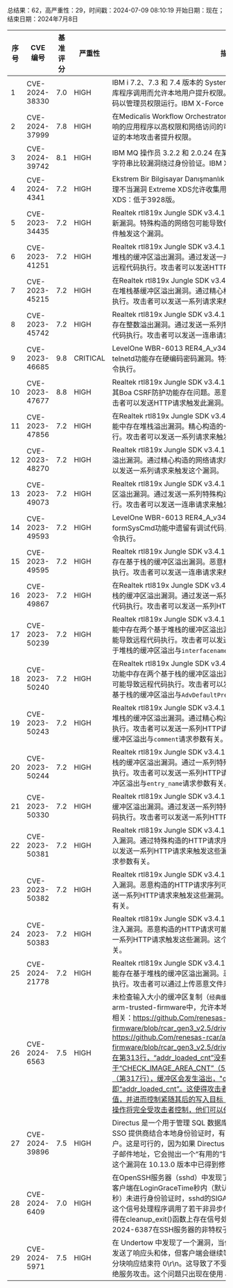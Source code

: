 总结果：62，高严重性：29，时间戳：2024-07-09 08:10:19
开始日期：现在；结束日期：2024年7月8日

| 序号 | CVE 编号 | 基准评分 | 严重性 | 描述 | 参考文献 |
|-----|--------|------------|----------|-------------|------------|
| 1 | CVE-2024-38330 | 7.0  | HIGH | IBM i 7.2、7.3 和 7.4 版本的 System Management 可能因为对无资格的库程序调用而允许本地用户提升权限。恶意攻击者可能会诱使用户控制的代码以管理员权限运行。IBM X-Force ID: 295227。 | [1]https://exchange.xforce.ibmcloud.com/vulnerabilities/295227<br>[2]https://www.ibm.com/support/pages/node/7159615 |
| 2 | CVE-2024-37999 | 7.8  | HIGH | 在Medicalis Workflow Orchestrator(所有版本)中发现了一个漏洞。受影响的应用程序以高权限和网络访问的可信帐户执行。这可能允许经过身份验证的本地攻击者提升权限。 | [1]https://www.siemens-healthineers.com/en-us/support-documentation/cybersecurity/shsa-501799 |
| 3 | CVE-2024-39742 | 8.1  | HIGH | IBM MQ 操作员 3.2.2 和 2.0.24 在某些配置下可能允许用户通过一个部分字符串比较漏洞绕过身份验证。IBM X-Force ID: 297169。 | [1]https://exchange.xforce.ibmcloud.com/vulnerabilities/297169<br>[2]https://www.ibm.com/support/pages/node/7159714 |
| 4 | CVE-2024-4341 | 7.2  | HIGH | Ekstrem Bir Bilgisayar Danışmanlık Iç ve Ticaret Limited Şirketi的权限管理不当漏洞 Extreme XDS允许收集用户提供的数据。此问题影响Extreme XDS：低于3928版。 | [1]https://www.usom.gov.tr/bildirim/tr-24-0893 |
| 5 | CVE-2023-34435 | 7.2  | HIGH | Realtek rtl819x Jungle SDK v3.4.11的boa formUpload功能存在固件更新漏洞。特殊构造的网络包可能导致任意固件更新。攻击者可以提供恶意文件触发这个漏洞。 | [1]https://talosintelligence.com/vulnerability_reports/TALOS-2023-1874 |
| 6 | CVE-2023-41251 | 7.2  | HIGH | Realtek rtl819x Jungle SDK v3.4.11的boa formRoute功能存在一个基于堆栈的缓冲区溢出漏洞。通过发送一系列特殊构造的HTTP请求，可以导致远程代码执行。攻击者可以发送HTTP请求触发这个漏洞。 | [1]https://talosintelligence.com/vulnerability_reports/TALOS-2023-1894 |
| 7 | CVE-2023-45215 | 7.2  | HIGH | 在Realtek rtl819x Jungle SDK v3.4.11的boa setRepeaterSsid功能中存在堆栈基缓冲区溢出漏洞。通过精心构造的网络请求序列可能导致任意代码执行。攻击者可以发送一系列请求来触发这个漏洞。 | [1]https://talosintelligence.com/vulnerability_reports/TALOS-2023-1891 |
| 8 | CVE-2023-45742 | 7.2  | HIGH | Realtek rtl819x Jungle SDK v3.4.11的boa updateConfigIntoFlash功能存在整数溢出漏洞。通过发送一系列特殊构造的HTTP请求，可以导致任意代码执行。攻击者可以发送一连串请求来触发这个漏洞。 | [1]https://talosintelligence.com/vulnerability_reports/TALOS-2023-1877 |
| 9 | CVE-2023-46685 | 9.8  | CRITICAL | LevelOne WBR-6013 RER4_A_v3411b_2T2R_LEV_09_170623的telnetd功能存在硬编码密码漏洞。特殊构造的网络数据包可能导致任意命令执行。 | [1]https://talosintelligence.com/vulnerability_reports/TALOS-2023-1871 |
| 10 | CVE-2023-47677 | 8.8  | HIGH | Realtek rtl819x Jungle SDK v3.4.11存在跨站请求伪造（CSRF）漏洞，其Boa CSRF防护功能存在问题。恶意构造的网络请求可能导致CSRF。攻击者可以发送HTTP请求触发此漏洞。 | [1]https://talosintelligence.com/vulnerability_reports/TALOS-2023-1872 |
| 11 | CVE-2023-47856 | 7.2  | HIGH | 在Realtek rtl819x Jungle SDK v3.4.11的boa set_RadvdPrefixParam功能中存在堆栈溢出漏洞。精心构造的一系列网络请求可能导致远程代码执行。攻击者可以发送一系列请求来触发此漏洞。 | [1]https://talosintelligence.com/vulnerability_reports/TALOS-2023-1892 |
| 12 | CVE-2023-48270 | 7.2  | HIGH | Realtek rtl819x Jungle SDK v3.4.11的boa formDnsv6功能存在堆栈基溢出漏洞。通过精心构造的网络请求序列可能导致任意代码执行。攻击者可以发送一系列请求来触发这个漏洞。 | [1]https://talosintelligence.com/vulnerability_reports/TALOS-2023-1876 |
| 13 | CVE-2023-49073 | 7.2  | HIGH | Realtek rtl819x Jungle SDK v3.4.11的boa formFilter功能存在栈基缓冲区溢出漏洞。通过发送一系列特殊构造的HTTP请求，可以导致任意代码执行。攻击者可以发送一连串请求来触发这个漏洞。 | [1]https://talosintelligence.com/vulnerability_reports/TALOS-2023-1875 |
| 14 | CVE-2023-49593 | 7.2  | HIGH | LevelOne WBR-6013 RER4_A_v3411b_2T2R_LEV_09_170623的boa formSysCmd功能中遗留有调试代码，特殊构造的网络请求可能导致任意命令执行。 | [1]https://talosintelligence.com/vulnerability_reports/TALOS-2023-1873 |
| 15 | CVE-2023-49595 | 7.2  | HIGH | Realtek rtl819x Jungle SDK v3.4.11的boa rollback_control_code功能存在基于栈的缓冲区溢出漏洞。恶意构造一系列网络请求可能导致任意代码执行。攻击者可以发送一连串请求来触发这个漏洞。 | [1]https://talosintelligence.com/vulnerability_reports/TALOS-2023-1878 |
| 16 | CVE-2023-49867 | 7.2  | HIGH | 在Realtek rtl819x Jungle SDK v3.4.11的boa formWsc功能中存在基于堆栈的缓冲区溢出漏洞。通过发送一系列特殊构造的HTTP请求可能导致远程代码执行。攻击者可以发送一系列HTTP请求来触发这个漏洞。 | [1]https://talosintelligence.com/vulnerability_reports/TALOS-2023-1904 |
| 17 | CVE-2023-50239 | 7.2  | HIGH | Realtek rtl819x Jungle SDK v3.4.11的boa set_RadvdInterfaceParam功能中存在两个基于堆栈的缓冲区溢出漏洞。通过精心构造的网络请求序列可能导致远程代码执行。攻击者可以发送一系列请求来触发这些漏洞。这个基于堆栈的缓冲区溢出与`interfacename`请求的参数有关。 | [1]https://talosintelligence.com/vulnerability_reports/TALOS-2023-1893 |
| 18 | CVE-2023-50240 | 7.2  | HIGH | 在Realtek rtl819x Jungle SDK v3.4.11的boa set_RadvdInterfaceParam功能中存在两个基于栈的缓冲区溢出漏洞。通过一系列精心构造的网络请求可能导致远程代码执行。攻击者可以发送一连串的请求触发这些漏洞。这个基于栈的缓冲区溢出与`AdvDefaultPreference`请求的参数有关。 | [1]https://talosintelligence.com/vulnerability_reports/TALOS-2023-1893 |
| 19 | CVE-2023-50243 | 7.2  | HIGH | Realtek rtl819x Jungle SDK v3.4.11的boa formIpQoS功能存在两个基于堆栈的缓冲区溢出漏洞。通过精心构造的HTTP请求序列可能导致远程代码执行。攻击者可以发送一系列HTTP请求来触发这些漏洞。这个基于堆栈的缓冲区溢出与`comment`请求参数有关。 | [1]https://talosintelligence.com/vulnerability_reports/TALOS-2023-1895 |
| 20 | CVE-2023-50244 | 7.2  | HIGH | Realtek rtl819x Jungle SDK v3.4.11的boa formIpQoS功能存在两个基于栈的缓冲区溢出漏洞。通过一系列特殊构造的HTTP请求可能导致远程代码执行。攻击者可以发送一系列HTTP请求来触发这些漏洞。这个基于栈的缓冲区溢出与`entry_name`请求参数有关。 | [1]https://talosintelligence.com/vulnerability_reports/TALOS-2023-1895 |
| 21 | CVE-2023-50330 | 7.2  | HIGH | Realtek rtl819x Jungle SDK v3.4.11的boa getInfo功能存在基于堆栈的缓冲区溢出漏洞。通过发送一系列特殊构造的HTTP请求，可以导致远程代码执行。攻击者可以发送一系列HTTP请求来触发这个漏洞。 | [1]https://talosintelligence.com/vulnerability_reports/TALOS-2023-1903 |
| 22 | CVE-2023-50381 | 7.2  | HIGH | Realtek rtl819x Jungle SDK v3.4.11的boa formWsc功能存在三个命令注入漏洞。通过特殊构造的HTTP请求序列可能导致任意命令执行。攻击者可以发送一系列HTTP请求来触发这些漏洞。这个命令注入与`targetAPSsid`请求参数有关。 | [1]https://talosintelligence.com/vulnerability_reports/TALOS-2023-1899 |
| 23 | CVE-2023-50382 | 7.2  | HIGH | Realtek rtl819x Jungle SDK v3.4.11的boa formWsc功能存在三个命令注入漏洞。恶意构造的HTTP请求序列可能导致任意命令执行。攻击者可以发送一系列HTTP请求来触发这些漏洞。这个命令注入与`peerPin`请求的参数有关。 | [1]https://talosintelligence.com/vulnerability_reports/TALOS-2023-1899 |
| 24 | CVE-2023-50383 | 7.2  | HIGH | Realtek rtl819x Jungle SDK v3.4.11 的boa formWsc 功能存在三个命令注入漏洞。恶意构造的HTTP请求可能导致任意命令执行。攻击者可以发送一系列HTTP请求触发这些漏洞。这个命令注入与`localPin`请求的参数有关。 | [1]https://talosintelligence.com/vulnerability_reports/TALOS-2023-1899 |
| 25 | CVE-2024-21778 | 7.2  | HIGH | Realtek rtl819x Jungle SDK v3.4.11的配置文件mib_init_value_array功能存在基于堆栈的缓冲区溢出漏洞。恶意编写的.dat文件可能导致任意代码执行。攻击者可以通过上传恶意文件来触发这个漏洞。 | [1]https://talosintelligence.com/vulnerability_reports/TALOS-2024-1911 |
| 26 | CVE-2024-6563 | 7.5  | HIGH | 未检查输入大小的缓冲区复制（`经典缓冲区溢出`）漏洞存在于Renesas的arm-trusted-firmware中，允许本地执行代码。这个漏洞与以下程序文件相关：https://github.Com/renesas-rcar/arm-trusted-firmware/blob/rcar_gen3_v2.5/drivers/renesas/common/io/i... 和 https://github.Com/renesas-rcar/arm-trusted-firmware/blob/rcar_gen3_v2.5/drivers/renesas/common/io/io_rcar.C。在第313行，“addr_loaded_cnt”没有被检查是否小于等于“CHECK_IMAGE_AREA_CNT”（5），这会导致函数继续运行。紧接着（第317行），缓冲区会发生溢出，"dst"的值会被写入缓冲区之后的位置，即“addr_loaded_cnt”。这使得攻击者能够自由控制“addr_loaded_cnt”的值，并进而控制紧随其后的写入目标（第318行）。然后，第318行的写入操作将完全受攻击者控制，他们可以任意指定地址和值（"len"）。 | [1]https://asrg.io/security-advisories/cve-2024-6563/<br>[2]https://github.com/renesas-rcar/arm-trusted-firmware/commit/235f85b654a031f7647e81b86fc8e4ffeb430164 |
| 27 | CVE-2024-39896 | 7.5  | HIGH | Directus 是一个用于管理 SQL 数据库内容的实时 API 和应用面板。当依赖 SSO 提供商结合本地身份验证时，有可能会在实例中枚举现有的 SSO 用户。这是可行的，因为如果 Directus 中存在一个属于已知 SSO 提供商的电子邮件地址，它会抛出一个“有用的”错误，指出该用户属于另一个提供商。这个漏洞在 10.13.0 版本中已得到修复。 | [1]https://github.com/directus/directus/commit/454cb534d6ffa547feb11f4d74b932ae7368dae2<br>[2]https://github.com/directus/directus/security/advisories/GHSA-jgf4-vwc3-r46v |
| 28 | CVE-2024-6409 | 7.0  | HIGH | 在OpenSSH服务器（sshd）中发现了一个信号处理程序竞态条件漏洞，当客户端在LoginGraceTime秒内（默认为120秒，旧版本的OpenSSH为600秒）未进行身份验证时，sshd的SIGALRM处理程序会被异步调用。然而，这个信号处理程序调用了若干非异步信号安全的函数，例如syslog()。这使得在cleanup_exit()函数上存在信号处理程序竞态条件的漏洞，这与CVE-2024-6387在SSH服务器的非特权子进程中引入的相同漏洞。 | [1]http://www.openwall.com/lists/oss-security/2024/07/08/2<br>[2]https://access.redhat.com/security/cve/CVE-2024-6409<br>[3]https://bugzilla.redhat.com/show_bug.cgi?id=2295085 |
| 29 | CVE-2024-5971 | 7.5  | HIGH | 在 Undertow 中发现了一个漏洞，当体数据被刷新后，分块响应挂起。已经发送了响应头和体，但客户端会继续等待，因为 Undertow 不会发送预期的分块响应结束符 0\r\n。这导致了不受控制的资源消耗，使服务器端面临拒绝服务攻击。这个问题只出现在使用 Java 17 TLSv1.3 情况下。 | [1]https://access.redhat.com/security/cve/CVE-2024-5971<br>[2]https://bugzilla.redhat.com/show_bug.cgi?id=2292211 |